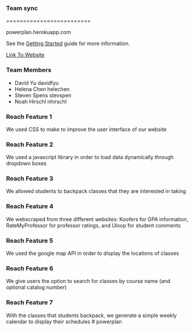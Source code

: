### Team sync 
=========================

powerplan.herokuapp.com 

See the [Getting Started](https://github.com/eecs183/WebScheduler/wiki/Getting-Started) guide for more information.


[Link To Website](http://powerplan.herokuapp.com)

### Team Members
* David Yu davidfyu
* Helena Chen helechen
* Steven Spens stevspen 
* Noah Hirschl nhirschl 

### Reach Feature 1 
We used CSS to make to improve the user interface of our website 

### Reach Feature 2
We used a javascript library in order to load data dynamically through dropdown boxes

### Reach Feature 3
We allowed students to backpack classes that they are interested in taking 

### Reach Feature 4 
We webscraped from three different websites: Koofers for GPA information, RateMyProfessor for professor ratings, and Uloop for student comments 

### Reach Feature 5
We used the google map API in order to display the locations of classes 

### Reach Feature 6 
We give users the option to search for classes by course name (and optional catalog number)

### Reach Feature 7 
With the classes that students backpack, we generate a simple weekly calendar to display their schedules # powerplan
